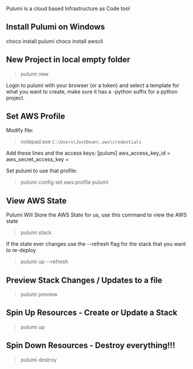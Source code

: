 Pulumi is a cloud based Infrastructure as Code tool

## Install Pulumi on Windows
choco install pulumi
choco install awscli

## New Project in local empty folder
> pulumi new

Login to pulumi with your browser (or a token) and select a template for what you want to create, make sure it has a -python suffix for a python project.

## Set AWS Profile
Modify file:
> notepad.exe `C:\Users\JoshDean\.aws\credentials`

Add these lines and the access keys:
[pulumi]
aws_access_key_id = 
aws_secret_access_key = 

Set pulumi to use that profile:
> pulumi config set aws:profile pulumi

## View AWS State
Pulumi Will Store the AWS State for us, use this command to view the AWS state 
> pulumi stack

If the state ever changes use the --refresh flag for the stack that you want to re-deploy
> pulumi up --refresh

## Preview Stack Changes / Updates to a file
> pulumi preview

## Spin Up Resources - Create or Update a Stack
> pulumi up 

## Spin Down Resources - Destroy everything!!!
> pulumi destroy    

